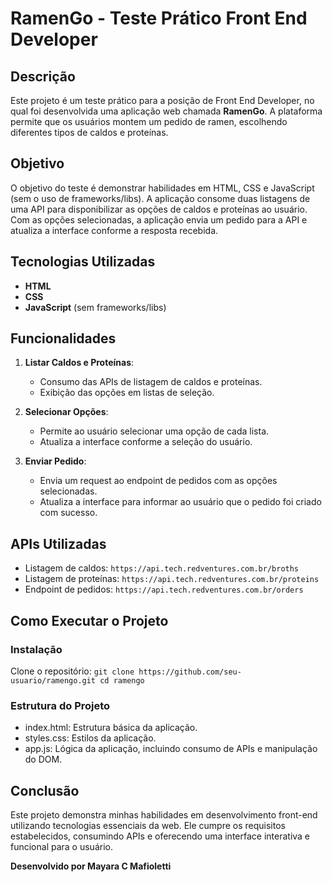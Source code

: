 # RamenGo - Teste Prático Front End Developer

## Descrição

Este projeto é um teste prático para a posição de Front End Developer, no qual foi desenvolvida uma aplicação web chamada **RamenGo**. A plataforma permite que os usuários montem um pedido de ramen, escolhendo diferentes tipos de caldos e proteínas.

## Objetivo

O objetivo do teste é demonstrar habilidades em HTML, CSS e JavaScript (sem o uso de frameworks/libs). A aplicação consome duas listagens de uma API para disponibilizar as opções de caldos e proteínas ao usuário. Com as opções selecionadas, a aplicação envia um pedido para a API e atualiza a interface conforme a resposta recebida.

## Tecnologias Utilizadas

- **HTML**
- **CSS**
- **JavaScript** (sem frameworks/libs)

## Funcionalidades

1. **Listar Caldos e Proteínas**:
   - Consumo das APIs de listagem de caldos e proteínas.
   - Exibição das opções em listas de seleção.

2. **Selecionar Opções**:
   - Permite ao usuário selecionar uma opção de cada lista.
   - Atualiza a interface conforme a seleção do usuário.

3. **Enviar Pedido**:
   - Envia um request ao endpoint de pedidos com as opções selecionadas.
   - Atualiza a interface para informar ao usuário que o pedido foi criado com sucesso.

## APIs Utilizadas

- Listagem de caldos: `https://api.tech.redventures.com.br/broths`
- Listagem de proteínas: `https://api.tech.redventures.com.br/proteins`
- Endpoint de pedidos: `https://api.tech.redventures.com.br/orders`

## Como Executar o Projeto

### Instalação
Clone o repositório:
   `git clone https://github.com/seu-usuario/ramengo.git
   cd ramengo`

### Estrutura do Projeto
- index.html: Estrutura básica da aplicação.
- styles.css: Estilos da aplicação.
- app.js: Lógica da aplicação, incluindo consumo de APIs e manipulação do DOM.

## Conclusão

Este projeto demonstra minhas habilidades em desenvolvimento front-end utilizando tecnologias essenciais da web. Ele cumpre os requisitos estabelecidos, consumindo APIs e oferecendo uma interface interativa e funcional para o usuário.

**Desenvolvido por Mayara C Mafioletti**
